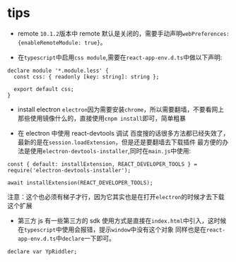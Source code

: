# tips

- remote
  `10.1.2`版本中 remote 默认是关闭的，需要手动声明`webPreferences: {enableRemoteModule: true}`。

- 在`typescript`中启用`css module`,需要在`react-app-env.d.ts`中做以下声明:

```
declare module '*.module.less' {
  const css: { readonly [key: string]: string };

  export default css;
}
```

- install electron
  `electron`因为需要安装`chrome`，所以需要翻墙，不要看网上那些使用镜像什么的，直接使用`cnpm install`即可，简单粗暴

- 在 electron 中使用 react-devtools 调试
  百度搜的话很多方法都已经失效了，最新的是在`session.loadExtension`，但是还是要翻墙去下载插件
  最方便的办法是使用`electron-devtools-installer`,同时在`main.js`中使用:

```
const { default: installExtension, REACT_DEVELOPER_TOOLS } = require('electron-devtools-installer');

await installExtension(REACT_DEVELOPER_TOOLS);
```

注意：这个也必须有梯子才行，因为它其实也是在打开`electron`的时候才去下载这个扩展

- 第三方 js
  有一些第三方的 sdk 使用方式是直接在`index.html`中引入，这时候在`typescript`中使用会报错，提示`window`中没有这个对象
  同样也是在`react-app-env.d.ts`中`declare`一下即可。

```
declare var YpRiddler;
```
